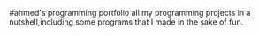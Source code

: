 #ahmed's programming portfolio
all my programming projects in a nutshell,including some programs that I made in the sake of fun.
